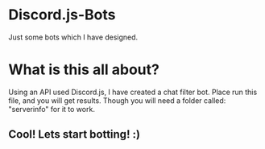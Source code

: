 # Discord.js-Bots
Just some bots which I have designed.

# What is this all about?

Using an API used Discord.js, I have created a chat filter bot. Place run this file, and you will get results.
Though you will need a folder called: "serverinfo" for it to work.
## Cool! Lets start botting! :)


